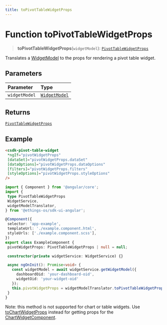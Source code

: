```yaml
---
title: toPivotTableWidgetProps
---
```


# Function toPivotTableWidgetProps

> **toPivotTableWidgetProps**(`widgetModel`): [`PivotTableWidgetProps`](../../../interfaces/interface.PivotTableWidgetProps.md)

Translates a [WidgetModel](../../interface.WidgetModel.md) to the props for rendering a pivot table widget.

## Parameters

| Parameter | Type |
| :------ | :------ |
| `widgetModel` | [`WidgetModel`](../../interface.WidgetModel.md) |

## Returns

[`PivotTableWidgetProps`](../../../interfaces/interface.PivotTableWidgetProps.md)

## Example

```html
<csdk-pivot-table-widget
 *ngIf="pivotWidgetProps"
 [dataSet]="pivotWidgetProps.dataSet"
 [dataOptions]="pivotWidgetProps.dataOptions"
 [filters]="pivotWidgetProps.filters"
 [styleOptions]="pivotWidgetProps.styleOptions"
/>
```

```ts
import { Component } from '@angular/core';
import {
 type PivotTableWidgetProps
 WidgetService,
 widgetModelTranslator,
} from '@ethings-os/sdk-ui-angular';

@Component({
 selector: 'app-example',
 templateUrl: './example.component.html',
 styleUrls: ['./example.component.scss'],
})
export class ExampleComponent {
 pivotWidgetProps: PivotTableWidgetProps | null = null;

 constructor(private widgetService: WidgetService) {}

 async ngOnInit(): Promise<void> {
   const widgetModel = await widgetService.getWidgetModel({
     dashboardOid: 'your-dashboard-oid',
     widgetOid: 'your-widget-oid'
   });
   this.pivotWidgetProps = widgetModelTranslator.toPivotTableWidgetProps(widgetModel);
 }
}
```

Note: this method is not supported for chart or table widgets.
Use [toChartWidgetProps](function.toChartWidgetProps.md) instead for getting props for the [ChartWidgetComponent](../../../dashboards/class.ChartWidgetComponent.md).
